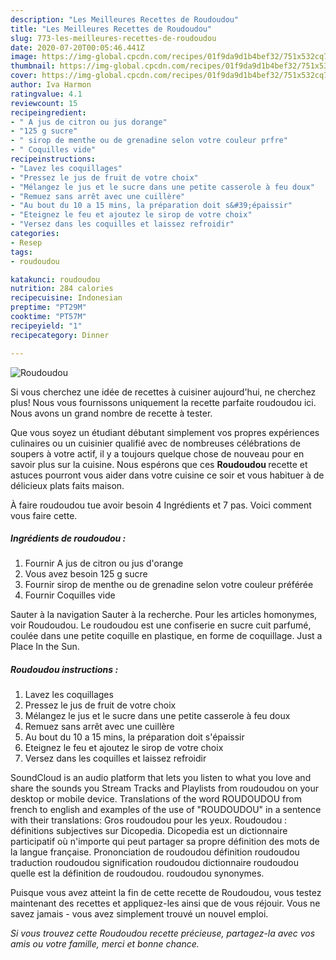 ```yaml
---
description: "Les Meilleures Recettes de Roudoudou"
title: "Les Meilleures Recettes de Roudoudou"
slug: 773-les-meilleures-recettes-de-roudoudou
date: 2020-07-20T00:05:46.441Z
image: https://img-global.cpcdn.com/recipes/01f9da9d1b4bef32/751x532cq70/roudoudou-photo-principale-de-la-recette.jpg
thumbnail: https://img-global.cpcdn.com/recipes/01f9da9d1b4bef32/751x532cq70/roudoudou-photo-principale-de-la-recette.jpg
cover: https://img-global.cpcdn.com/recipes/01f9da9d1b4bef32/751x532cq70/roudoudou-photo-principale-de-la-recette.jpg
author: Iva Harmon
ratingvalue: 4.1
reviewcount: 15
recipeingredient:
- " A jus de citron ou jus dorange"
- "125 g sucre"
- " sirop de menthe ou de grenadine selon votre couleur prfre"
- " Coquilles vide"
recipeinstructions:
- "Lavez les coquillages"
- "Pressez le jus de fruit de votre choix"
- "Mélangez le jus et le sucre dans une petite casserole à feu doux"
- "Remuez sans arrêt avec une cuillère"
- "Au bout du 10 a 15 mins, la préparation doit s&#39;épaissir"
- "Eteignez le feu et ajoutez le sirop de votre choix"
- "Versez dans les coquilles et laissez refroidir"
categories:
- Resep
tags:
- roudoudou

katakunci: roudoudou 
nutrition: 284 calories
recipecuisine: Indonesian
preptime: "PT29M"
cooktime: "PT57M"
recipeyield: "1"
recipecategory: Dinner

---
```



![Roudoudou](https://img-global.cpcdn.com/recipes/01f9da9d1b4bef32/751x532cq70/roudoudou-photo-principale-de-la-recette.jpg)

Si vous cherchez une idée de recettes à cuisiner aujourd'hui, ne cherchez plus! Nous vous fournissons uniquement la recette parfaite roudoudou ici. Nous avons un grand nombre de recette à tester.

Que vous soyez un étudiant débutant simplement vos propres expériences culinaires ou un cuisinier qualifié avec de nombreuses célébrations de soupers à votre actif, il y a toujours quelque chose de nouveau pour en savoir plus sur la cuisine. Nous espérons que ces <strong> Roudoudou </strong> recette et astuces pourront vous aider dans votre cuisine ce soir et vous habituer à de délicieux plats faits maison.

<!--inarticleads1-->

À faire roudoudou tue avoir besoin 4 Ingrédients et 7 pas. Voici comment vous faire cette.

##### Ingrédients de roudoudou :

1. Fournir  A jus de citron ou jus d&#39;orange
1. Vous avez besoin 125 g sucre
1. Fournir  sirop de menthe ou de grenadine selon votre couleur préférée
1. Fournir  Coquilles vide


Sauter à la navigation Sauter à la recherche. Pour les articles homonymes, voir Roudoudou. Le roudoudou est une confiserie en sucre cuit parfumé, coulée dans une petite coquille en plastique, en forme de coquillage. Just a Place In the Sun. 

<!--inarticleads2-->

##### Roudoudou instructions :

1. Lavez les coquillages
1. Pressez le jus de fruit de votre choix
1. Mélangez le jus et le sucre dans une petite casserole à feu doux
1. Remuez sans arrêt avec une cuillère
1. Au bout du 10 a 15 mins, la préparation doit s&#39;épaissir
1. Eteignez le feu et ajoutez le sirop de votre choix
1. Versez dans les coquilles et laissez refroidir


SoundCloud is an audio platform that lets you listen to what you love and share the sounds you Stream Tracks and Playlists from roudoudou on your desktop or mobile device. Translations of the word ROUDOUDOU from french to english and examples of the use of &#34;ROUDOUDOU&#34; in a sentence with their translations: Gros roudoudou pour les yeux. Roudoudou : définitions subjectives sur Dicopedia. Dicopedia est un dictionnaire participatif où n&#39;importe qui peut partager sa propre définition des mots de la langue française. Prononciation de roudoudou définition roudoudou traduction roudoudou signification roudoudou dictionnaire roudoudou quelle est la définition de roudoudou. roudoudou synonymes. 

<!--inarticleads1-->

<p>
Puisque vous avez atteint la fin de cette recette de Roudoudou, vous testez maintenant des recettes et appliquez-les ainsi que de vous réjouir. Vous ne savez jamais - vous avez simplement trouvé un nouvel emploi.
</p>

<p>
<i>Si vous trouvez cette Roudoudou recette précieuse, partagez-la avec vos amis ou votre famille, merci et bonne chance.</i>
</p>
